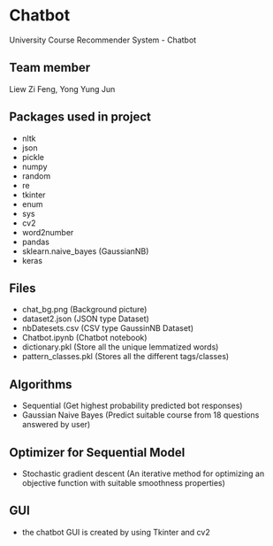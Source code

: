 # Chatbot
University Course Recommender System - Chatbot

## Team member 
Liew Zi Feng, Yong Yung Jun

## Packages used in project
- nltk
- json
- pickle
- numpy
- random
- re
- tkinter
- enum
- sys
- cv2
- word2number
- pandas
- sklearn.naive_bayes (GaussianNB)
- keras

## Files 
- chat_bg.png (Background picture)
- dataset2.json (JSON type Dataset)
- nbDatesets.csv (CSV type GaussinNB Dataset)
- Chatbot.ipynb (Chatbot notebook)
- dictionary.pkl (Store all the unique lemmatized words)
- pattern_classes.pkl (Stores all the different tags/classes)

## Algorithms
- Sequential (Get highest probability predicted bot responses)
- Gaussian Naive Bayes (Predict suitable course from 18 questions answered by user)

## Optimizer for Sequential Model
- Stochastic gradient descent (An iterative method for optimizing an objective function with suitable smoothness properties)

## GUI
- the chatbot GUI is created by using Tkinter and cv2 

